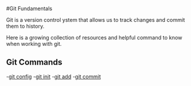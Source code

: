#Git Fundamentals

Git is a version control ystem that allows us to track changes and commit them to history.

Here is a growing collection of resources and helpful command to know when working with git.

## Git Commands
-[git config](./commands/config.md)
-[git init](./commands/Init.md)
-[git add](./commands/Add.md)
-[git commit](./commands/Commit.md)